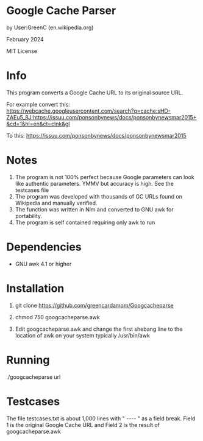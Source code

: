 Google Cache Parser
===================
by User:GreenC (en.wikipedia.org)

February 2024

MIT License

Info
========
This program converts a Google Cache URL to its original source URL.

For example convert this: https://webcache.googleusercontent.com/search?q=cache:sHD-ZAEu5_8J:https://issuu.com/ponsonbynews/docs/ponsonbynewsmar2015+&cd=1&hl=en&ct=clnk&gl

To this: https://issuu.com/ponsonbynews/docs/ponsonbynewsmar2015

Notes
========

1.   The program is not 100% perfect because Google parameters can look like authentic parameters. YMMV but accuracy is high. See the testcases file
2.   The program was developed with thousands of GC URLs found on Wikipedia and manually verified.
3.   The function was written in Nim and converted to GNU awk for portability.
4.   The program is self contained requiring only awk to run

Dependencies 
========
* GNU awk 4.1 or higher

Installation
========

1. git clone https://github.com/greencardamom/Googcacheparse

2. chmod 750 googcacheparse.awk

3. Edit googcacheparse.awk and change the first shebang line to the location of awk on your system typically /usr/bin/awk

Running
========

./googcacheparse url


Testcases
========

The file testcases.txt is about 1,000 lines with " ---- " as a field break. Field 1 is the original Google Cache URL and Field 2 is the result of googcacheparse.awk
